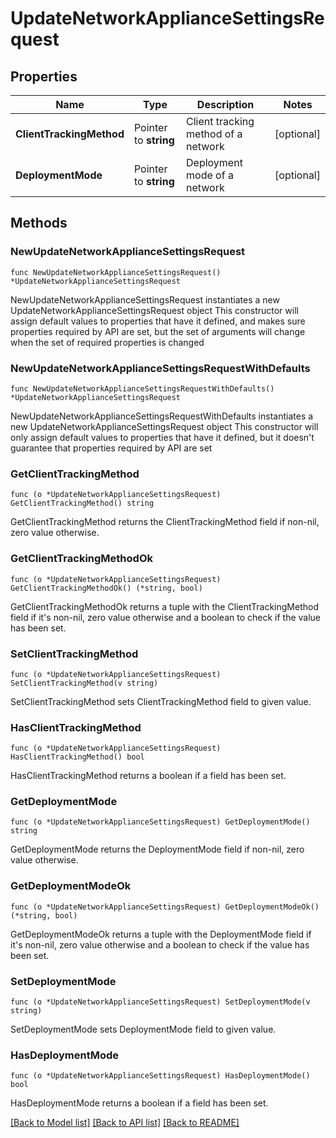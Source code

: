 # UpdateNetworkApplianceSettingsRequest

## Properties

Name | Type | Description | Notes
------------ | ------------- | ------------- | -------------
**ClientTrackingMethod** | Pointer to **string** | Client tracking method of a network | [optional] 
**DeploymentMode** | Pointer to **string** | Deployment mode of a network | [optional] 

## Methods

### NewUpdateNetworkApplianceSettingsRequest

`func NewUpdateNetworkApplianceSettingsRequest() *UpdateNetworkApplianceSettingsRequest`

NewUpdateNetworkApplianceSettingsRequest instantiates a new UpdateNetworkApplianceSettingsRequest object
This constructor will assign default values to properties that have it defined,
and makes sure properties required by API are set, but the set of arguments
will change when the set of required properties is changed

### NewUpdateNetworkApplianceSettingsRequestWithDefaults

`func NewUpdateNetworkApplianceSettingsRequestWithDefaults() *UpdateNetworkApplianceSettingsRequest`

NewUpdateNetworkApplianceSettingsRequestWithDefaults instantiates a new UpdateNetworkApplianceSettingsRequest object
This constructor will only assign default values to properties that have it defined,
but it doesn't guarantee that properties required by API are set

### GetClientTrackingMethod

`func (o *UpdateNetworkApplianceSettingsRequest) GetClientTrackingMethod() string`

GetClientTrackingMethod returns the ClientTrackingMethod field if non-nil, zero value otherwise.

### GetClientTrackingMethodOk

`func (o *UpdateNetworkApplianceSettingsRequest) GetClientTrackingMethodOk() (*string, bool)`

GetClientTrackingMethodOk returns a tuple with the ClientTrackingMethod field if it's non-nil, zero value otherwise
and a boolean to check if the value has been set.

### SetClientTrackingMethod

`func (o *UpdateNetworkApplianceSettingsRequest) SetClientTrackingMethod(v string)`

SetClientTrackingMethod sets ClientTrackingMethod field to given value.

### HasClientTrackingMethod

`func (o *UpdateNetworkApplianceSettingsRequest) HasClientTrackingMethod() bool`

HasClientTrackingMethod returns a boolean if a field has been set.

### GetDeploymentMode

`func (o *UpdateNetworkApplianceSettingsRequest) GetDeploymentMode() string`

GetDeploymentMode returns the DeploymentMode field if non-nil, zero value otherwise.

### GetDeploymentModeOk

`func (o *UpdateNetworkApplianceSettingsRequest) GetDeploymentModeOk() (*string, bool)`

GetDeploymentModeOk returns a tuple with the DeploymentMode field if it's non-nil, zero value otherwise
and a boolean to check if the value has been set.

### SetDeploymentMode

`func (o *UpdateNetworkApplianceSettingsRequest) SetDeploymentMode(v string)`

SetDeploymentMode sets DeploymentMode field to given value.

### HasDeploymentMode

`func (o *UpdateNetworkApplianceSettingsRequest) HasDeploymentMode() bool`

HasDeploymentMode returns a boolean if a field has been set.


[[Back to Model list]](../README.md#documentation-for-models) [[Back to API list]](../README.md#documentation-for-api-endpoints) [[Back to README]](../README.md)


